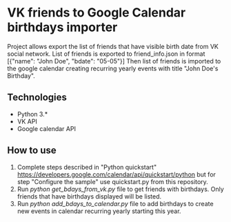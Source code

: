 # VK friends to Google Calendar birthdays importer
Project allows export the list of friends that have visible birth date from VK social network.
List of friends is exported to friend_info.json in format [{"name": "John Doe", "bdate": "05-05"}]
Then list of friends is imported to the google calendar creating recurring yearly events with title "John Doe's Birthday".

## Technologies
- Python 3.* 
- VK API
- Google calendar API


## How to use
1. Complete steps described in "Python quickstart" https://developers.google.com/calendar/api/quickstart/python but for step "Configure the sample" use quickstart.py from this repository.
2. Run *python get_bdays_from_vk.py* file to get friends with birthdays. Only friends that have birthdays displayed will be listed. 
3. Run *python add_bdays_to_calendar.py* file to add birthdays to create new events in calendar recurring yearly starting this year. 